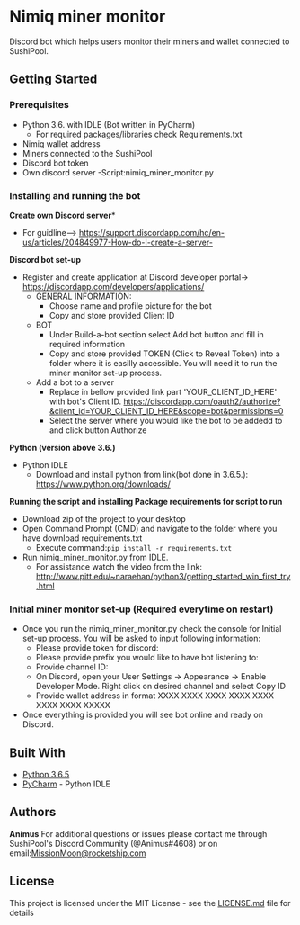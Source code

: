 # Nimiq miner monitor
Discord bot which helps users monitor their miners and wallet connected to SushiPool. 

## Getting Started


### Prerequisites

- Python 3.6. with IDLE (Bot written in PyCharm)
  - For required packages/libraries check Requirements.txt
- Nimiq wallet address
- Miners connected to the SushiPool
- Discord bot token 
- Own discord server
-Script:nimiq_miner_monitor.py


### Installing and running the bot
**Create own Discord server***
- For guidline--> https://support.discordapp.com/hc/en-us/articles/204849977-How-do-I-create-a-server-

**Discord bot set-up**
- Register and create application at Discord developer portal-> https://discordapp.com/developers/applications/
  - GENERAL INFORMATION: 
    - Choose name and profile picture for the bot 
    - Copy and store provided Client ID
  - BOT
    - Under Build-a-bot section select Add bot button and fill in required information
    - Copy and store provided TOKEN (Click to Reveal Token) into a folder where it is easilly accessible. You will need it to run the
      miner monitor set-up process.
  - Add a bot to a server
    - Replace in bellow provided link part 'YOUR_CLIENT_ID_HERE' with bot's Client ID. 
    https://discordapp.com/oauth2/authorize?&client_id=YOUR_CLIENT_ID_HERE&scope=bot&permissions=0
    - Select the server where you would like the bot to be addedd to and click button Authorize 
    
**Python (version above 3.6.)**
- Python IDLE
  - Download and install python from link(bot done in 3.6.5.): https://www.python.org/downloads/ 


**Running the script and installing Package requirements for script to run**
- Download zip of the project to your desktop
- Open Command Prompt (CMD) and navigate to the folder where you have download requirements.txt
  - Execute command:```pip install -r requirements.txt```
- Run nimiq_miner_monitor.py from IDLE.
  - For assistance watch the video from the link: http://www.pitt.edu/~naraehan/python3/getting_started_win_first_try.html

### Initial miner monitor set-up (Required everytime on restart)
- Once you run the nimiq_miner_monitor.py check the console for Initial set-up process. You will be asked to input following information:
  -  Please provide token for discord:  
  -  Please provide prefix you would like to have bot listening to:
  -  Provide channel ID:
    - On Discord, open your User Settings -> Appearance -> Enable Developer Mode. Right click on desired channel and select Copy ID
  -  Provide wallet address in format XXXX XXXX XXXX XXXX XXXX XXXX XXXX XXXXX
- Once everything is provided you will see bot online and ready on Discord. 

## Built With

* [Python 3.6.5](https://www.python.org/)
* [PyCharm](https://www.jetbrains.com/pycharm/) - Python IDLE

## Authors

**Animus** 
For additional questions or issues please contact me through SushiPool's Discord Community (@Animus#4608) or
on email:MissionMoon@rocketship.com

## License

This project is licensed under the MIT License - see the [LICENSE.md](LICENSE.md) file for details


